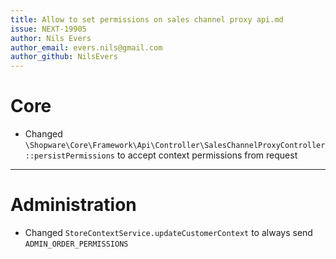 ```yaml
---
title: Allow to set permissions on sales channel proxy api.md
issue: NEXT-19905
author: Nils Evers
author_email: evers.nils@gmail.com
author_github: NilsEvers
---
```

# Core
* Changed `\Shopware\Core\Framework\Api\Controller\SalesChannelProxyController::persistPermissions` to accept context permissions from request 
___
# Administration
* Changed `StoreContextService.updateCustomerContext` to always send `ADMIN_ORDER_PERMISSIONS`
